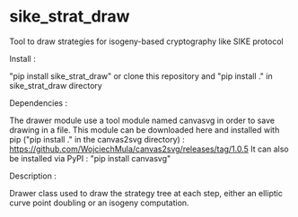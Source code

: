 # sike_strat_draw
Tool to draw strategies for isogeny-based cryptography like SIKE protocol

Install :

"pip install sike_strat_draw"
or clone this repository and "pip install ." in sike_strat_draw directory

Dependencies :

The drawer module use a tool module named canvasvg in order to save drawing in a file.
This module can be downloaded here and installed with pip ("pip install ." in the canvas2svg directory) :
https://github.com/WojciechMula/canvas2svg/releases/tag/1.0.5
It can also be installed via PyPI : "pip install canvasvg"

Description :

Drawer class used to draw the strategy tree at each step, either an elliptic curve point doubling or an isogeny computation.
